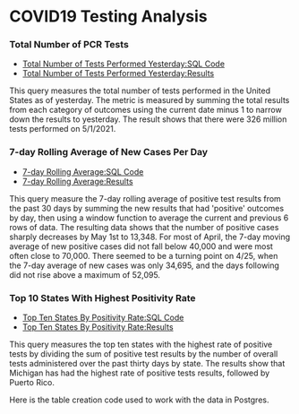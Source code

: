 # COVID19 Testing Analysis


### Total Number of PCR Tests
* [Total Number of Tests Performed Yesterday:SQL Code ](https://github.com/steph1178/COVID19_testing_analytics/blob/main/total_tests_yesterday)
* [Total Number of Tests Performed Yesterday:Results ](https://github.com/steph1178/COVID19_testing_analytics/blob/main/total_tests_yesterday_results.csv)

This query measures the total number of tests performed in the United States as of yesterday. The metric is measured by summing the total results from each category of outcomes using the current date minus 1 to narrow down the results to yesterday. The result shows that there were 326 million tests performed on 5/1/2021.


### 7-day Rolling Average of New Cases Per Day
* [7-day Rolling Average:SQL Code ](https://github.com/steph1178/COVID19_testing_analytics/blob/main/7day_moving_avg)
* [7-day Rolling Average:Results ](https://github.com/steph1178/COVID19_testing_analytics/blob/main/7day_moving_avg_results.csv)

This query measure the 7-day rolling average of positive test results from the past 30 days by summing the new results that had 'positive' outcomes by day, then using a window function to average the current and previous 6 rows of data.  The resulting data shows that the number of positive cases sharply decreases by May 1st to 13,348. For most of April, the 7-day moving average of new positive cases did not fall below 40,000 and were most often close to 70,000. There seemed to be a turning point on 4/25, when the 7-day average of new cases was only 34,695, and the days following did not rise above a maximum of 52,095. 


### Top 10 States With Highest Positivity Rate
* [Top Ten States By Positivity Rate:SQL Code ](https://github.com/steph1178/COVID19_testing_analytics/blob/main/Top10States_Positivity_Rate)
* [Top Ten States By Positivity Rate:Results ](https://github.com/steph1178/COVID19_testing_analytics/blob/main/top10states_positivity_rate_results.csv)

This query measures the top ten states with the highest rate of positive tests by dividing the sum of positive test results by the number of overall tests administered over the past thirty days by state. The results show that Michigan has had the highest rate of positive tests results, followed by Puerto Rico.

Here is the table creation code used to work with the data in Postgres.

